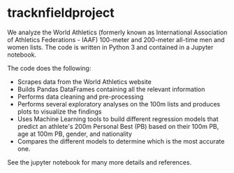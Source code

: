 # tracknfieldproject

We analyze the World Athletics (formerly known as International Association of Athletics Federations - IAAF) 100-meter and 200-meter all-time men and women lists. The code is written in Python 3 and contained in a Jupyter notebook.  

The code does the following:  

- Scrapes data from the World Athletics website  
- Builds Pandas DataFrames containing all the relevant information  
- Performs data cleaning and pre-processing
- Performs several exploratory analyses on the 100m lists and produces plots to visualize the findings  
- Uses Machine Learning tools to build different regression models that predict an athlete's 200m Personal Best (PB) based on their 100m PB, age at 100m PB, gender, and nationality 
- Compares the different models to determine which is the most accurate one.  
  
See the jupyter notebook for many more details and references.
